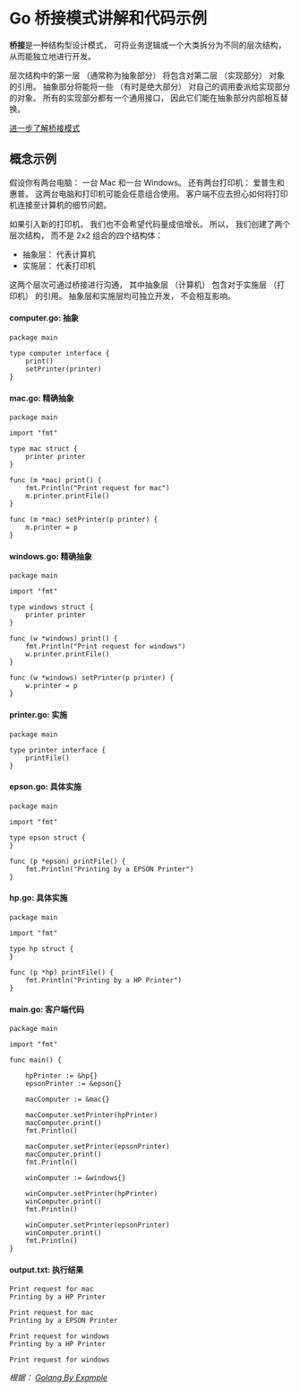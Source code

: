 # Go **桥接**模式讲解和代码示例

**桥接**是一种结构型设计模式， 可将业务逻辑或一个大类拆分为不同的层次结构， 从而能独立地进行开发。

层次结构中的第一层 （通常称为抽象部分） 将包含对第二层 （实现部分） 对象的引用。 抽象部分将能将一些 （有时是绝大部分） 对自己的调用委派给实现部分的对象。 所有的实现部分都有一个通用接口， 因此它们能在抽象部分内部相互替换。

[ 进一步了解桥接模式 ](https://refactoringguru.cn/design-patterns/bridge)



## 概念示例

假设你有两台电脑： 一台 Mac 和一台 Windows。 还有两台打印机： 爱普生和惠普。 这两台电脑和打印机可能会任意组合使用。 客户端不应去担心如何将打印机连接至计算机的细节问题。

如果引入新的打印机， 我们也不会希望代码量成倍增长。 所以， 我们创建了两个层次结构， 而不是 2x2 组合的四个结构体：

- 抽象层： 代表计算机
- 实施层： 代表打印机

这两个层次可通过桥接进行沟通， 其中抽象层 （计算机） 包含对于实施层 （打印机） 的引用。 抽象层和实施层均可独立开发， 不会相互影响。

####  **computer.go:** 抽象

```
package main

type computer interface {
    print()
    setPrinter(printer)
}
```

####  **mac.go:** 精确抽象

```
package main

import "fmt"

type mac struct {
    printer printer
}

func (m *mac) print() {
    fmt.Println("Print request for mac")
    m.printer.printFile()
}

func (m *mac) setPrinter(p printer) {
    m.printer = p
}
```

####  **windows.go:** 精确抽象

```
package main

import "fmt"

type windows struct {
    printer printer
}

func (w *windows) print() {
    fmt.Println("Print request for windows")
    w.printer.printFile()
}

func (w *windows) setPrinter(p printer) {
    w.printer = p
}
```

####  **printer.go:** 实施

```
package main

type printer interface {
    printFile()
}
```

####  **epson.go:** 具体实施

```
package main

import "fmt"

type epson struct {
}

func (p *epson) printFile() {
    fmt.Println("Printing by a EPSON Printer")
}
```

####  **hp.go:** 具体实施

```
package main

import "fmt"

type hp struct {
}

func (p *hp) printFile() {
    fmt.Println("Printing by a HP Printer")
}
```

####  **main.go:** 客户端代码

```
package main

import "fmt"

func main() {

    hpPrinter := &hp{}
    epsonPrinter := &epson{}

    macComputer := &mac{}

    macComputer.setPrinter(hpPrinter)
    macComputer.print()
    fmt.Println()

    macComputer.setPrinter(epsonPrinter)
    macComputer.print()
    fmt.Println()

    winComputer := &windows{}

    winComputer.setPrinter(hpPrinter)
    winComputer.print()
    fmt.Println()

    winComputer.setPrinter(epsonPrinter)
    winComputer.print()
    fmt.Println()
}
```

####  **output.txt:** 执行结果

```
Print request for mac
Printing by a HP Printer

Print request for mac
Printing by a EPSON Printer

Print request for windows
Printing by a HP Printer

Print request for windows
```

*根据： [Golang By Example](https://golangbyexample.com/bridge-design-pattern-in-go/)*